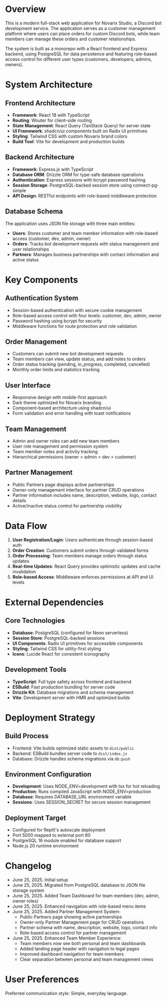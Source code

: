 # Overview

This is a modern full-stack web application for Novarix Studio, a Discord bot development service. The application serves as a customer management platform where users can place orders for custom Discord bots, while team members can manage these orders and customer relationships.

The system is built as a monorepo with a React frontend and Express backend, using PostgreSQL for data persistence and featuring role-based access control for different user types (customers, developers, admins, owners).

# System Architecture

## Frontend Architecture
- **Framework**: React 18 with TypeScript
- **Routing**: Wouter for client-side routing
- **State Management**: React Query (TanStack Query) for server state
- **UI Framework**: shadcn/ui components built on Radix UI primitives
- **Styling**: Tailwind CSS with custom Novarix brand colors
- **Build Tool**: Vite for development and production builds

## Backend Architecture
- **Framework**: Express.js with TypeScript
- **Database ORM**: Drizzle ORM for type-safe database operations
- **Authentication**: Express sessions with bcrypt password hashing
- **Session Storage**: PostgreSQL-backed session store using connect-pg-simple
- **API Design**: RESTful endpoints with role-based middleware protection

## Database Schema
The application uses JSON file storage with three main entities:
- **Users**: Stores customer and team member information with role-based access (customer, dev, admin, owner)
- **Orders**: Tracks bot development requests with status management and user relationships
- **Partners**: Manages business partnerships with contact information and active status

# Key Components

## Authentication System
- Session-based authentication with secure cookie management
- Role-based access control with four levels: customer, dev, admin, owner
- Password hashing using bcrypt for security
- Middleware functions for route protection and role validation

## Order Management
- Customers can submit new bot development requests
- Team members can view, update status, and add notes to orders
- Order status tracking (pending, in_progress, completed, cancelled)
- Monthly order limits and statistics tracking

## User Interface
- Responsive design with mobile-first approach
- Dark theme optimized for Novarix branding
- Component-based architecture using shadcn/ui
- Form validation and error handling with toast notifications

## Team Management
- Admin and owner roles can add new team members
- User role management and permission system
- Team member notes and activity tracking
- Hierarchical permissions (owner > admin > dev > customer)

## Partner Management
- Public Partners page displays active partnerships
- Owner-only management interface for partner CRUD operations
- Partner information includes name, description, website, logo, contact details
- Active/inactive status control for partnership visibility

# Data Flow

1. **User Registration/Login**: Users authenticate through session-based auth
2. **Order Creation**: Customers submit orders through validated forms
3. **Order Processing**: Team members manage orders through status updates
4. **Real-time Updates**: React Query provides optimistic updates and cache invalidation
5. **Role-based Access**: Middleware enforces permissions at API and UI levels

# External Dependencies

## Core Technologies
- **Database**: PostgreSQL (configured for Neon serverless)
- **Session Store**: PostgreSQL-backed sessions
- **UI Components**: Radix UI primitives for accessible components
- **Styling**: Tailwind CSS for utility-first styling
- **Icons**: Lucide React for consistent iconography

## Development Tools
- **TypeScript**: Full type safety across frontend and backend
- **ESBuild**: Fast production bundling for server code
- **Drizzle Kit**: Database migrations and schema management
- **Vite**: Development server with HMR and optimized builds

# Deployment Strategy

## Build Process
- Frontend: Vite builds optimized static assets to `dist/public`
- Backend: ESBuild bundles server code to `dist/index.js`
- Database: Drizzle handles schema migrations via `db:push`

## Environment Configuration
- **Development**: Uses NODE_ENV=development with tsx for hot reloading
- **Production**: Runs compiled JavaScript with NODE_ENV=production
- **Database**: Requires DATABASE_URL environment variable
- **Sessions**: Uses SESSION_SECRET for secure session management

## Deployment Target
- Configured for Replit's autoscale deployment
- Port 5000 mapped to external port 80
- PostgreSQL 16 module enabled for database support
- Node.js 20 runtime environment

# Changelog

- June 25, 2025. Initial setup
- June 25, 2025. Migrated from PostgreSQL database to JSON file storage system
- June 25, 2025. Added Team Dashboard for team members (dev, admin, owner roles)
- June 25, 2025. Enhanced navigation with role-based menu items
- June 25, 2025. Added Partner Management System:
  - Public Partners page showing active partnerships
  - Owner-only Partner Management page for CRUD operations
  - Partner schema with name, description, website, logo, contact info
  - Role-based access control for partner management
- June 25, 2025. Enhanced Team Member Experience:
  - Team members now see both personal and team dashboards
  - Added landing page header with navigation to legal pages
  - Improved dashboard navigation for team members
  - Clear separation between personal and team management views

# User Preferences

Preferred communication style: Simple, everyday language.